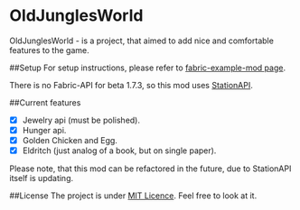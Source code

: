 # OldJunglesWorld

OldJunglesWorld - is a project, that aimed to add nice and comfortable features to the game.

##Setup
For setup instructions, please refer to [fabric-example-mod page](https://github.com/calmilamsy/stationapi-example-mod).

There is no Fabric-API for beta 1.7.3, so this mod uses [StationAPI](https://github.com/ModificationStation/StationAPI).

##Current features
- [X] Jewelry api (must be polished).
- [X] Hunger api.
- [X] Golden Chicken and Egg.
- [X] Eldritch (just analog of a book, but on single paper).

Please note, that this mod can be refactored in the future, due to StationAPI itself is updating.

##License
The project is under [MIT Licence](https://raw.githubusercontent.com/ChessChicken-KZ/OldJunglesWorld/local/LICENSE). Feel free to look at it.